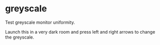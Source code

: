 # greyscale

Test greyscale  monitor uniformity.

Launch this in a very dark room and press left and right arrows to change the greyscale.
